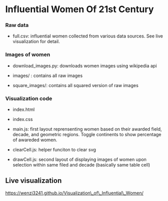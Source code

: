 # Influential Women Of 21st Century

### Raw data

* full.csv: influential women collected from various data sources. See live visualization for detail.

### Images of women

* download\_images.py: downloads women images using wikipedia api

* images/ : contains all raw images

* square\_images/: contains all squared version of raw images

### Visualization code

* index.html

* index.css

* main.js: first layout reprensenting women based on their awarded field, decade, and geometric regions. Toggle continents to show percentage of awareded women.

* clearCell.js: helper funciton to clear svg

* drawCell.js: second layout of displaying images of women upon selection within same filed and decade (basically same table cell)

## Live visualization
https://wenzi3241.github.io/Visualization\_of\_Influential\_Women/
